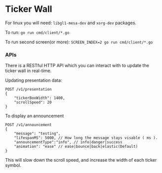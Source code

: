 # Ticker Wall

For linux you will need: `libgl1-mesa-dev` and `xorg-dev` packages.

To run:
`go run cmd/client/*.go`

To run second screen(or more):
`SCREEN_INDEX=2 go run cmd/client/*.go`

### APIs

There is a RESTful HTTP API which you can interact with to update the ticker wall in real-time.

Updating presentation data:

```
POST /v1/presentation
{
    "tickerBoxWidth": 1400,
    "scrollSpeed": 20
}
```

To display an announcement

```
POST /v1/announcement
{
    "message": "testing",
    "lifespanMS": 5000, // How long the message stays visable ( ms ).
    "announcementType":"info", // info|danger|success
    "animation": "ease" // ease|bounce|back|elastic(Default)
}
```

This will slow down the scroll speed, and increase the width of each ticker symbol.
